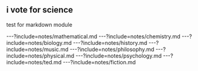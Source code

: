 ## i vote for science

test for markdown module

---?include=notes/mathematical.md
---?include=notes/chemistry.md
---?include=notes/biology.md
---?include=notes/history.md
---?include=notes/music.md
---?include=notes/philosophy.md
---?include=notes/physical.md
---?include=notes/psychology.md
---?include=notes/ted.md
---?include=notes/fiction.md